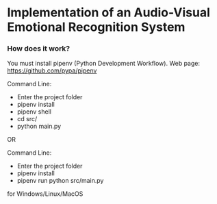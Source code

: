 # Implementation of an Audio-Visual Emotional Recognition System

### How does it work?
You must install pipenv (Python Development Workflow). Web page: https://github.com/pypa/pipenv

Command Line:
- Enter the project folder
- pipenv install
- pipenv shell
- cd src/
- python main.py

OR 

Command Line:
- Enter the project folder
- pipenv install
- pipenv run python src/main.py

for Windows/Linux/MacOS

